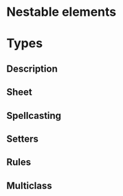 # Nestable elements
# Types
## Description
## Sheet
## Spellcasting
## Setters
## Rules
## Multiclass